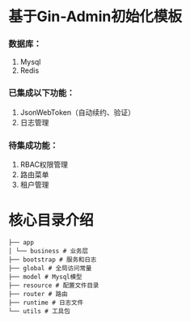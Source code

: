 # 基于Gin-Admin初始化模板
### 数据库：
1. Mysql
2. Redis 
### 已集成以下功能：
1. JsonWebToken（自动续约、验证）
2. 日志管理

### 待集成功能：
1. RBAC权限管理
2. 路由菜单
3. 租户管理

# 核心目录介绍
```azur
├── app
│ └── business # 业务层
├── bootstrap # 服务和日志
├── global # 全局访问常量 
├── model # Mysql模型
├── resource # 配置文件目录
├── router # 路由
├── runtime # 日志文件
└── utils # 工具包
```